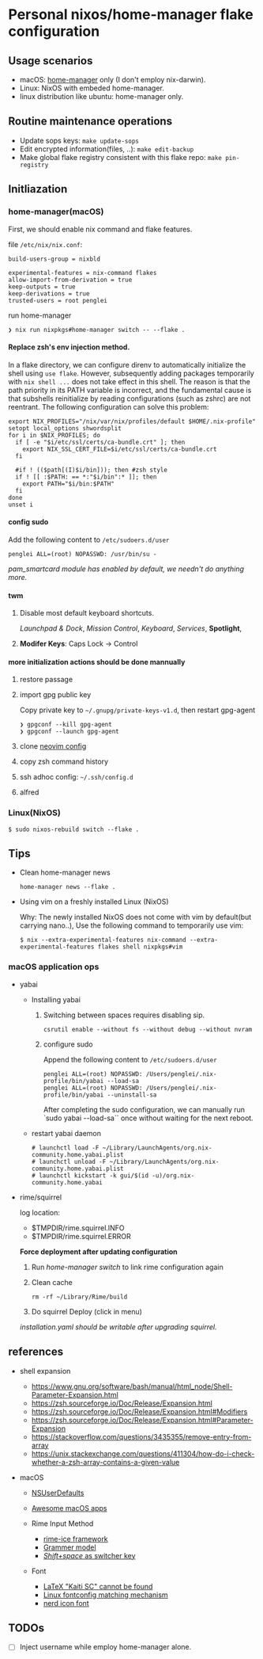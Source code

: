 # Personal nixos/home-manager flake configuration

## Usage scenarios

* macOS: [home-manager](https://github.com/nix-community/home-manager) only (I don't employ nix-darwin).
* Linux: NixOS with embeded home-manager.
* linux distribution like ubuntu: home-manager only.

## Routine maintenance operations

* Update sops keys: `make update-sops`
* Edit encrypted information(files, ..): `make edit-backup`
* Make global flake registry consistent with this flake repo: `make pin-registry`


## Initliazation

### home-manager(macOS)

First, we should enable nix command and flake features.


file `/etc/nix/nix.conf`:

```
build-users-group = nixbld

experimental-features = nix-command flakes
allow-import-from-derivation = true
keep-outputs = true
keep-derivations = true
trusted-users = root penglei
```

run home-manager

```
❯ nix run nixpkgs#home-manager switch -- --flake .
```

#### Replace zsh's env injection method.

In a flake directory, we can configure direnv to automatically initialize the shell using `use flake`.
However, subsequently adding packages temporarily with `nix shell ...` does not take effect in this shell.
The reason is that the path priority in its PATH variable is incorrect, and the fundamental cause is that
subshells reinitialize by reading configurations (such as zshrc) are not reentrant.
The following configuration can solve this problem:

```
export NIX_PROFILES="/nix/var/nix/profiles/default $HOME/.nix-profile"
setopt local_options shwordsplit
for i in $NIX_PROFILES; do
  if [ -e "$i/etc/ssl/certs/ca-bundle.crt" ]; then
    export NIX_SSL_CERT_FILE=$i/etc/ssl/certs/ca-bundle.crt
  fi

  #if ! (($path[(I)$i/bin])); then #zsh style
  if ! [[ :$PATH: == *:"$i/bin":* ]]; then
    export PATH="$i/bin:$PATH"
  fi
done
unset i
```

#### config sudo

Add the following content to `/etc/sudoers.d/user`

```
penglei ALL=(root) NOPASSWD: /usr/bin/su -
```

_pam\_smartcard module has enabled by default, we needn't do anything more._

#### twm

1. Disable most default keyboard shortcuts.

    *Launchpad & Dock*, *Mission Control*, *Keyboard*, *Services*, **Spotlight**, 

2. **Modifer Keys**: Caps Lock -> Control

#### more initialization actions should be done mannually

1. restore passage
1. import gpg public key

    Copy private key to `~/.gnupg/private-keys-v1.d`, then restart gpg-agent

    ```
    ❯ gpgconf --kill gpg-agent
    ❯ gpgconf --launch gpg-agent
    ```

1. clone [neovim config](https://github.com/penglei/nvim.config.git)
1. copy zsh command history
1. ssh adhoc config: `~/.ssh/config.d`
1. alfred

### Linux(NixOS)

```
$ sudo nixos-rebuild switch --flake .
```

## Tips

* Clean home-manager news

    ```
    home-manager news --flake .
    ```

* Using vim on a freshly installed Linux (NixOS)

    Why: The newly installed NixOS does not come with vim by default(but carrying nano..),
    Use the following command to temporarily use vim:

    ```
    $ nix --extra-experimental-features nix-command --extra-experimental-features flakes shell nixpkgs#vim
    ```

### macOS application ops

* yabai

    * Installing yabai

        1. Switching between spaces requires disabling sip.

            ```
            csrutil enable --without fs --without debug --without nvram
            ```

        1. configure sudo

            Append the following content to `/etc/sudoers.d/user`

            ```
            penglei ALL=(root) NOPASSWD: /Users/penglei/.nix-profile/bin/yabai --load-sa
            penglei ALL=(root) NOPASSWD: /Users/penglei/.nix-profile/bin/yabai --uninstall-sa
            ```

            After completing the sudo configuration, we can manually run `sudo yabai --load-sa`` once without waiting for the next reboot.



    * restart yabai daemon

        ```
        # launchctl load -F ~/Library/LaunchAgents/org.nix-community.home.yabai.plist
        # launchctl unload -F ~/Library/LaunchAgents/org.nix-community.home.yabai.plist
        # launchctl kickstart -k gui/$(id -u)/org.nix-community.home.yabai
        ```


* rime/squirrel

    log location:

    * $TMPDIR/rime.squirrel.INFO
    * $TMPDIR/rime.squirrel.ERROR

    **Force deployment after updating configuration**

    1. Run *home-manager switch* to link rime configuration again
    1. Clean cache

       ```
       rm -rf ~/Library/Rime/build
       ```
    1. Do squirrel Deploy (click in menu)


    *installation.yaml should be writable after upgrading squirrel.*

## references

* shell expansion

    * https://www.gnu.org/software/bash/manual/html_node/Shell-Parameter-Expansion.html
    * https://zsh.sourceforge.io/Doc/Release/Expansion.html
    * https://zsh.sourceforge.io/Doc/Release/Expansion.html#Modifiers
    * https://zsh.sourceforge.io/Doc/Release/Expansion.html#Parameter-Expansion
    * https://stackoverflow.com/questions/3435355/remove-entry-from-array
    * https://unix.stackexchange.com/questions/411304/how-do-i-check-whether-a-zsh-array-contains-a-given-value

* macOS

    * [NSUserDefaults](https://juejin.cn/post/6844903464300969991)
    * [Awesome macOS apps](https://github.com/icopy-site/awesome-cn/blob/master/docs/awesome/open-source-mac-os-apps.md)


    * Rime Input Method

        * [rime-ice framework](https://github.com/iDvel/rime-ice)
        * [Grammer model](https://github.com/lotem/rime-octagram-data/tree/hans)
        * [*Shift+space* as switcher key](https://github.com/rime/squirrel/issues/113)

    * Font

        * [LaTeX "Kaiti SC" cannot be found](https://jia.je/software/2021/02/09/big-sur-m1-latex-kaiti-fonts/)
        * [Linux fontconfig matching mechanism](https://catcat.cc/post/2020-10-31/)
        * [nerd icon font](https://www.nerdfonts.com/cheat-sheet)


## TODOs

* [ ] Inject username while employ home-manager alone.
